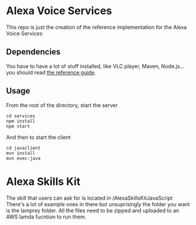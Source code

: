 # Alexa Voice Services
This repo is just the creation of the reference implementation for the Alexa Voice Services 

## Dependencies
You have to have a lot of stuff installed, like VLC player, Maven, Node.js... you should read [the reference guide](https://developer.amazon.com/public/solutions/alexa/alexa-voice-service/docs/reference-implementation-guide).

## Usage
From the root of the directory,
start the server
```
cd services
npm install
npm start
```
And then to start the client
```
cd javaclient
mvn install
mvn exec:java
```

# Alexa Skills Kit
The skill that users can ask for is located in /AlexaSkillsKitJavaScript
There's a lot of example ones in there but unsuprisingly the folder you want is the lamprey folder. All the files need to be zipped and uploaded to an AWS lamda fucntion to run them. 

